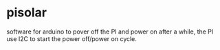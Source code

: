 # pisolar
software for arduino to pover off the PI and power on after a while, the PI use I2C to start the power off/power on cycle.
